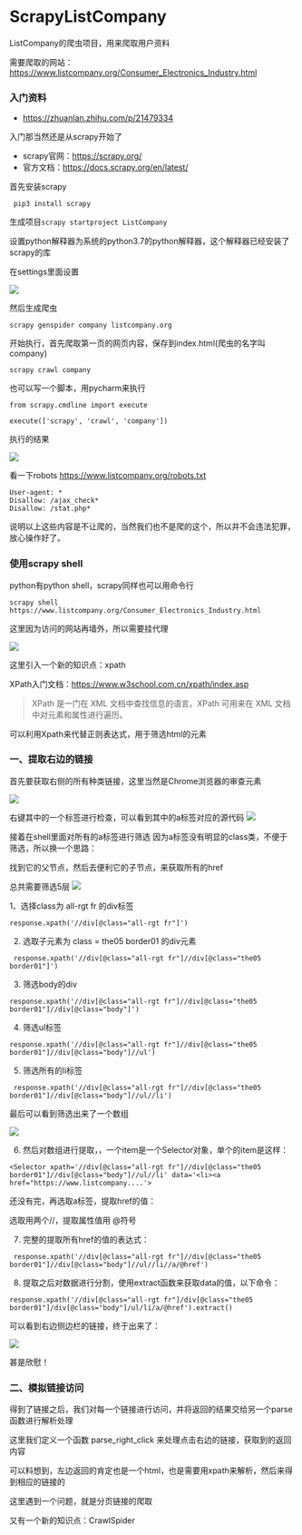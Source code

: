 # ScrapyListCompany
ListCompany的爬虫项目，用来爬取用户资料

需要爬取的网站：https://www.listcompany.org/Consumer_Electronics_Industry.html

### 入门资料
- https://zhuanlan.zhihu.com/p/21479334

入门那当然还是从scrapy开始了

- scrapy官网：https://scrapy.org/
- 官方文档：https://docs.scrapy.org/en/latest/

首先安装scrapy
```
 pip3 install scrapy
```

生成项目`scrapy startproject ListCompany`

设置python解释器为系统的python3.7的python解释器，这个解释器已经安装了scrapy的库

在settings里面设置

![](https://pic.downk.cc/item/5f3a2ede14195aa594948c18.jpg)

然后生成爬虫
```
scrapy genspider company listcompany.org
```

开始执行，首先爬取第一页的网页内容，保存到index.html(爬虫的名字叫company)
```
scrapy crawl company
```

也可以写一个脚本，用pycharm来执行
```
from scrapy.cmdline import execute

execute(['scrapy', 'crawl', 'company'])
```

执行的结果

![](https://pic.downk.cc/item/5f3a36bc14195aa59496e27d.jpg)

看一下robots https://www.listcompany.org/robots.txt

```
User-agent: *
Disallow: /ajax_check*
Disallow: /stat.php*
```
说明以上这些内容是不让爬的，当然我们也不是爬的这个，所以并不会违法犯罪，放心操作好了。


### 使用scrapy shell

python有python shell，scrapy同样也可以用命令行
```
scrapy shell https://www.listcompany.org/Consumer_Electronics_Industry.html
```

这里因为访问的网站再墙外，所以需要挂代理

![](https://pic.downk.cc/item/5f3a518c14195aa5949eb4e2.jpg)


这里引入一个新的知识点：xpath

XPath入门文档：https://www.w3school.com.cn/xpath/index.asp

> XPath 是一门在 XML 文档中查找信息的语言。XPath 可用来在 XML 文档中对元素和属性进行遍历。

可以利用Xpath来代替正则表达式，用于筛选html的元素

### 一、提取右边的链接

首先要获取右侧的所有种类链接，这里当然是Chrome浏览器的审查元素

![](https://pic.downk.cc/item/5f3a52e414195aa5949f0855.jpg)

右键其中的一个标签进行检查，可以看到其中的a标签对应的源代码
![](https://pic.downk.cc/item/5f3a534714195aa5949f1fd9.jpg)


接着在shell里面对所有的a标签进行筛选
因为a标签没有明显的class类，不便于筛选，所以换一个思路：

找到它的父节点，然后去便利它的子节点，来获取所有的href

总共需要筛选5层
![](https://pic.downk.cc/item/5f3a561014195aa594a00c60.jpg)

1、选择class为 all-rgt fr 的div标签
```
response.xpath('//div[@class="all-rgt fr"]')
```

2. 选取子元素为 class = the05 border01 的div元素
```
 response.xpath('//div[@class="all-rgt fr"]//div[@class="the05 border01"]')
```
3. 筛选body的div
```
response.xpath('//div[@class="all-rgt fr"]//div[@class="the05 border01"]//div[@class="body"]')
```
4. 筛选ul标签 
```
response.xpath('//div[@class="all-rgt fr"]//div[@class="the05 border01"]//div[@class="body"]//ul')
```

5. 筛选所有的li标签
```
 response.xpath('//div[@class="all-rgt fr"]//div[@class="the05 border01"]//div[@class="body"]//ul//li')
```

最后可以看到筛选出来了一个数组

![](https://pic.downk.cc/item/5f3a57f714195aa594a0804a.jpg)

6. 然后对数组进行提取，，一个item是一个Selector对象，单个的item是这样：
```
<Selector xpath='//div[@class="all-rgt fr"]//div[@class="the05 border01"]//div[@class="body"]//ul//li' data='<li><a href="https://www.listcompany....'>
```


还没有完，再选取a标签，提取href的值：

选取用两个//，提取属性值用 @符号

7. 完整的提取所有href的值的表达式：
```
 response.xpath('//div[@class="all-rgt fr"]//div[@class="the05 border01"]//div[@class="body"]//ul//li//a/@href')

```

8. 提取之后对数据进行分割，使用extract函数来获取data的值，以下命令：
```
response.xpath('//div[@class="all-rgt fr"]/div[@class="the05 border01"]/div[@class="body"]/ul/li/a/@href').extract()
```

可以看到右边侧边栏的链接，终于出来了：


![](https://pic.downk.cc/item/5f3a597114195aa594a0ceb9.jpg)

甚是欣慰！


### 二、模拟链接访问

得到了链接之后，我们对每一个链接进行访问，并将返回的结果交给另一个parse函数进行解析处理

这里我们定义一个函数 parse_right_click 来处理点击右边的链接，获取到的返回内容

可以料想到，左边返回的肯定也是一个html，也是需要用xpath来解析，然后来得到相应的链接的


这里遇到一个问题，就是分页链接的爬取

又有一个新的知识点：CrawlSpider

